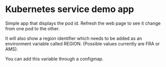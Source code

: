 Kubernetes service demo app
===========================

Simple app that displays the pod id. Refresh the web page to see it change from one pod to the other.

It will also show a region identifier which needs to be added as an environment variable called REGION.
(Possible values currently are FRA or AMS).

You can add this variable through a configmap.
